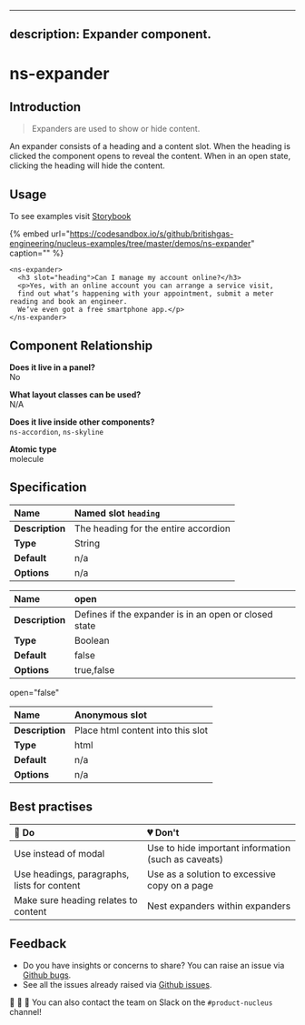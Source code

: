 
---
description: Expander component.
---

# ns-expander

## Introduction

> Expanders are used to show or hide content.

An expander consists of a heading and a content slot.  When the heading is clicked the component opens to reveal the content.
When in an open state, clicking the heading will hide the content.

## Usage

To see examples visit [Storybook](https://nucleus.bgdigital.xyz/demo/index.html?path=/story/ns-expander--expander)

{% embed url="https://codesandbox.io/s/github/britishgas-engineering/nucleus-examples/tree/master/demos/ns-expander" caption="" %}

```markup
<ns-expander>
  <h3 slot="heading">Can I manage my account online?</h3>
  <p>Yes, with an online account you can arrange a service visit,
  find out whatʼs happening with your appointment, submit a meter reading and book an engineer.
  Weʼve even got a free smartphone app.</p>
</ns-expander>
```

## Component Relationship

**Does it live in a panel?**  
No

**What layout classes can be used?**  
N/A

**Does it live inside other components?**  
`ns-accordion`, `ns-skyline`

**Atomic type**  
molecule

## Specification

| **Name** | Named slot `heading` |
| :--- | :--- |
| **Description** | The heading for the entire accordion |
| **Type** | String |
| **Default** | n/a |
| **Options** | n/a |

| **Name** | open |
| :--- | :--- |
| **Description** | Defines if the expander is in an open or closed state |
| **Type** | Boolean |
| **Default** | false |
| **Options** | true,false |

open="false"

| **Name** | Anonymous slot |
| :--- | :--- |
| **Description** | Place html content into this slot |
| **Type** | html |
| **Default** | n/a |
| **Options** | n/a |

## Best practises

| 💚 Do | 💔 Don't |
| :--- | :--- |
| Use instead of modal | Use to hide important information (such as caveats) |
| Use headings, paragraphs, lists for content | Use as a solution to excessive copy on a page |
| Make sure heading relates to content | Nest expanders within expanders |

## Feedback

* Do you have insights or concerns to share? You can raise an issue via [Github bugs](https://github.com/ConnectedHomes/nucleus/issues/new?assignees=&labels=Bug&template=a--bug-report.md&title=[bug]%20[ns-expander]).
* See all the issues already raised via [Github issues](https://github.com/connectedHomes/nucleus/issues?utf8=%E2%9C%93&q=is%3Aopen+is%3Aissue+label%3ABug+[ns-expander]).

💩 🎉 🦄 You can also contact the team on Slack on the `#product-nucleus` channel!
